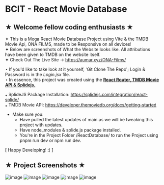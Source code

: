 # BCIT - React Movie Database
## ★ Welcome fellow coding enthusiasts ★

✦ This is a Mega React Movie Database Project using Vite & the TMDB Movie Api, ONA FILMS, made to be Responsive on all devices! <br>
✦ Below are screenshots of What the Website looks like. All attributions have been given to TMDB on the website itself. <br>
✦ Check Out The Live Site → https://aumar.xyz/ONA-Films/


⋆ If you'd like to take look at it yourself, 'Git Clone The Repo'; Login & Password is in the *Login.jsx* file. <br>
⋆ In essence, this project was created using the <ins>**React Router, TMDB Movie API & Splidejs.**</ins> <br>

⁎ SplideJS Package Installation: https://splidejs.com/integration/react-splide/ <br>
⁎ TMDB Movie API: https://developer.themoviedb.org/docs/getting-started

- Make sure you: <br>
  - Have pulled the latest updates of main as we will be tweaking this project with updates. <br>
  - Have node_modules & splide.js package installed. <br>
  - You're in the Project Folder /ReactDatabase/ to run the Project using pnpm run dev or npm run dev.

[ Happy Developing! :) ]


## ★ Project Screenshots ★


![image](https://github.com/user-attachments/assets/d0295d5e-0b5e-4cd1-bd72-7a930e3a0fba)
![image](https://github.com/user-attachments/assets/cd48e704-3445-4a54-8da7-0277e7b253c0)
![image](https://github.com/user-attachments/assets/4ac61381-401b-4070-acfd-b9311391e9e2)
![image](https://github.com/user-attachments/assets/74b1bf5a-980b-4df6-a636-25184491c147)
![image](https://github.com/user-attachments/assets/cc30fda2-2a16-4d58-a1f4-311d7dd1f05f)


